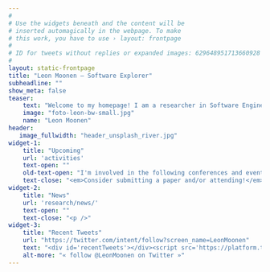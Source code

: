 ```yaml
---
#
# Use the widgets beneath and the content will be
# inserted automagically in the webpage. To make
# this work, you have to use › layout: frontpage
#
# ID for tweets without replies or expanded images: 629648951713660928
#
layout: static-frontpage
title: "Leon Moonen – Software Explorer"
subheadline: ""
show_meta: false
teaser: 
    text: "Welcome to my homepage! I am a researcher in Software Engineering. My research is aimed at improving techniques and tools for the exploration, assessment and evolution of large industrial software systems. This involves the combination of several subfields of software engineering, such as program comprehension, reverse engineering, program analysis, software visualization and empirical software engineering.<BR><BR>For an overview of our results, have a look at my <a href='/publications/'>publications</a>."
    image: "foto-leon-bw-small.jpg"
    name: "Leon Moonen"
header:
   image_fullwidth: "header_unsplash_river.jpg"
widget-1:
    title: "Upcoming"
    url: 'activities'
    text-open: ""
    old-text-open: "I'm involved in the following conferences and events:"
    text-close: "<em>Consider submitting a paper and/or attending!</em><p />"
widget-2:
    title: "News"
    url: 'research/news/'
    text-open: ""
    text-close: "<p />"
widget-3:
    title: "Recent Tweets"
    url: "https://twitter.com/intent/follow?screen_name=LeonMoonen"
    text: "<div id='recentTweets'></div><script src='https://platform.twitter.com/widgets.js'></script>"
    alt-more: "« follow @LeonMoonen on Twitter »"
---
```

